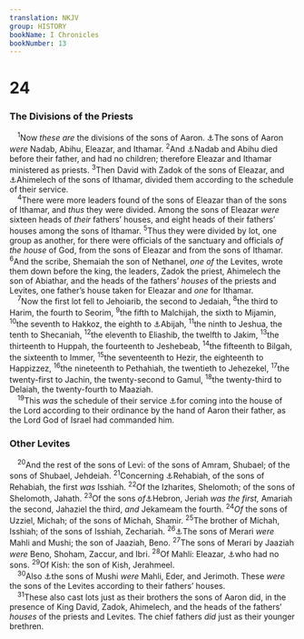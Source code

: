 ```yaml
---
translation: NKJV
group: HISTORY
bookName: I Chronicles 
bookNumber: 13
---
```


<div class="title"><h1>24</h1><h3>The Divisions of the Priests</h3></div>
<span class="verse 1su_24_1"> <sup>1</sup>Now <i>these</i> <i>are</i> the divisions of the sons of Aaron. <a data-toggle="tooltip" data-placement="bottom" title="Lev. 10:1–6; Num. 26:60, 61; 1 Chr. 6:3">⚓</a>The sons of Aaron <i>were</i> Nadab, Abihu, Eleazar, and Ithamar. </span>
<span class="verse 1su_24_2"><sup>2</sup>And <a data-toggle="tooltip" data-placement="bottom" title="Num. 3:1–4; 26:61">⚓</a>Nadab and Abihu died before their father, and had no children; therefore Eleazar and Ithamar ministered as priests. </span>
<span class="verse 1su_24_3"><sup>3</sup>Then David with Zadok of the sons of Eleazar, and <a data-toggle="tooltip" data-placement="bottom" title="1 Chr. 18:16">⚓</a>Ahimelech of the sons of Ithamar, divided them according to the schedule of their service.<br/></span>
<span class="verse 1su_24_4"> <sup>4</sup>There were more leaders found of the sons of Eleazar than of the sons of Ithamar, and <i>thus</i> they were divided. Among the sons of Eleazar <i>were</i> sixteen heads of <i>their</i> fathers’ houses, and eight heads of their fathers’ houses among the sons of Ithamar. </span>
<span class="verse 1su_24_5"><sup>5</sup>Thus they were divided by lot, one group as another, for there were officials of the sanctuary and officials <i>of</i> <i>the</i> <i>house</i> of God, from the sons of Eleazar and from the sons of Ithamar. </span>
<span class="verse 1su_24_6"><sup>6</sup>And the scribe, Shemaiah the son of Nethanel, <i>one</i> <i>of</i> the Levites, wrote them down before the king, the leaders, Zadok the priest, Ahimelech the son of Abiathar, and the heads of the fathers’ <i>houses</i> of the priests and Levites, one father’s house taken for Eleazar and <i>one</i> for Ithamar.<br/></span>
<span class="verse 1su_24_7"> <sup>7</sup>Now the first lot fell to Jehoiarib, the second to Jedaiah, </span>
<span class="verse 1su_24_8"><sup>8</sup>the third to Harim, the fourth to Seorim, </span>
<span class="verse 1su_24_9"><sup>9</sup>the fifth to Malchijah, the sixth to Mijamin, </span>
<span class="verse 1su_24_10"><sup>10</sup>the seventh to Hakkoz, the eighth to <a data-toggle="tooltip" data-placement="bottom" title="Neh. 12:4, 17; Luke 1:5">⚓</a>Abijah, </span>
<span class="verse 1su_24_11"><sup>11</sup>the ninth to Jeshua, the tenth to Shecaniah, </span>
<span class="verse 1su_24_12"><sup>12</sup>the eleventh to Eliashib, the twelfth to Jakim, </span>
<span class="verse 1su_24_13"><sup>13</sup>the thirteenth to Huppah, the fourteenth to Jeshebeab, </span>
<span class="verse 1su_24_14"><sup>14</sup>the fifteenth to Bilgah, the sixteenth to Immer, </span>
<span class="verse 1su_24_15"><sup>15</sup>the seventeenth to Hezir, the eighteenth to Happizzez, </span>
<span class="verse 1su_24_16"><sup>16</sup>the nineteenth to Pethahiah, the twentieth to Jehezekel, </span>
<span class="verse 1su_24_17"><sup>17</sup>the twenty-first to Jachin, the twenty-second to Gamul, </span>
<span class="verse 1su_24_18"><sup>18</sup>the twenty-third to Delaiah, the twenty-fourth to Maaziah.<br/></span>
<span class="verse 1su_24_19"> <sup>19</sup>This <i>was</i> the schedule of their service <a data-toggle="tooltip" data-placement="bottom" title="1 Chr. 9:25">⚓</a>for coming into the house of the Lord according to their ordinance by the hand of Aaron their father, as the Lord God of Israel had commanded him.<br/></span>
<div class="title"><h3>Other Levites</h3></div>
<span class="verse 1su_24_20"> <sup>20</sup>And the rest of the sons of Levi: of the sons of Amram, Shubael; of the sons of Shubael, Jehdeiah. </span>
<span class="verse 1su_24_21"><sup>21</sup>Concerning <a data-toggle="tooltip" data-placement="bottom" title="1 Chr. 23:17">⚓</a>Rehabiah, of the sons of Rehabiah, the first <i>was</i> Isshiah. </span>
<span class="verse 1su_24_22"><sup>22</sup>Of the Izharites, Shelomoth; of the sons of Shelomoth, Jahath. </span>
<span class="verse 1su_24_23"><sup>23</sup>Of the sons <i>of</i><a data-toggle="tooltip" data-placement="bottom" title="1 Chr. 23:19; 26:31">⚓</a>Hebron, Jeriah <i>was</i> <i>the</i> <i>first,</i> Amariah the second, Jahaziel the third, <i>and</i> Jekameam the fourth. </span>
<span class="verse 1su_24_24"><sup>24</sup><i>Of</i> the sons of Uzziel, Michah; of the sons of Michah, Shamir. </span>
<span class="verse 1su_24_25"><sup>25</sup>The brother of Michah, Isshiah; of the sons of Isshiah, Zechariah. </span>
<span class="verse 1su_24_26"><sup>26</sup><a data-toggle="tooltip" data-placement="bottom" title="Ex. 6:19; 1 Chr. 23:21">⚓</a>The sons of Merari <i>were</i> Mahli and Mushi; the son of Jaaziah, Beno. </span>
<span class="verse 1su_24_27"><sup>27</sup>The sons of Merari by Jaaziah <i>were</i> Beno, Shoham, Zaccur, and Ibri. </span>
<span class="verse 1su_24_28"><sup>28</sup>Of Mahli: Eleazar, <a data-toggle="tooltip" data-placement="bottom" title="1 Chr. 23:22">⚓</a>who had no sons. </span>
<span class="verse 1su_24_29"><sup>29</sup>Of Kish: the son of Kish, Jerahmeel.<br/></span>
<span class="verse 1su_24_30"> <sup>30</sup>Also <a data-toggle="tooltip" data-placement="bottom" title="1 Chr. 23:23">⚓</a>the sons of Mushi <i>were</i> Mahli, Eder, and Jerimoth. These <i>were</i> the sons of the Levites according to their fathers’ houses.<br/></span>
<span class="verse 1su_24_31"> <sup>31</sup>These also cast lots just as their brothers the sons of Aaron did, in the presence of King David, Zadok, Ahimelech, and the heads of the fathers’ <i>houses</i> of the priests and Levites. The chief fathers <i>did</i> just as their younger brethren.<br/></span>
